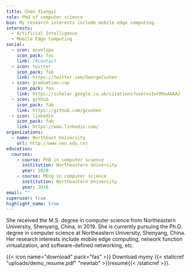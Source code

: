 ```yaml
---
title: Chen Xiangyi
role: Phd of computer science
bio: My research interests include mobile edge computing.
interests:
  - Artificial Intelligence
  - Mobile Edge Computing
social:
  - icon: envelope
    icon_pack: fas
    link: /#contact
  - icon: twitter
    icon_pack: fab
    link: https://twitter.com/GeorgeCushen
  - icon: graduation-cap
    icon_pack: fas
    link: https://scholar.google.co.uk/citations?user=sIwtMXoAAAAJ
  - icon: github
    icon_pack: fab
    link: https://github.com/gcushen
  - icon: linkedin
    icon_pack: fab
    link: https://www.linkedin.com/
organizations:
  - name: NorthEast University
    url: http://www.neu.edu.cn/
education:
  courses:
    - course: PhD in computer science
      institution: Northeastern University
      year: 2020
    - course: MEng in computer science
      institution: Northeastern University
      year: 2016
email: ""
superuser: true
highlight_name: true
---
```

She received the M.S. degree in computer science from Northeastern University, Shenyang, China, in 2019. She is currently pursuing the Ph.D.
degree in computer science at Northeastern University, Shenyang, China. Her research interests include mobile edge computing, network function virtualization, and software-defined networking, etc.

{{< icon name="download" pack="fas" >}} Download mymy {{< staticref "uploads/demo_resume.pdf" "newtab" >}}resumé{{< /staticref >}}.
